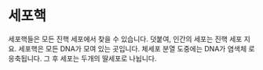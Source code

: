 # 세포핵

세포핵들은 모든 진핵 세포에서 찾을 수 있습니다. 덧붙여, 인간의 세포는 진핵 세포
지요. 세포핵은 모든 DNA가 모여 있는 곳입니다. 체세포 분열 도중에는 DNA가 염색체
로 응축됩니다. 그 후 세포는 두개의 딸세포로 나뉩니다.
